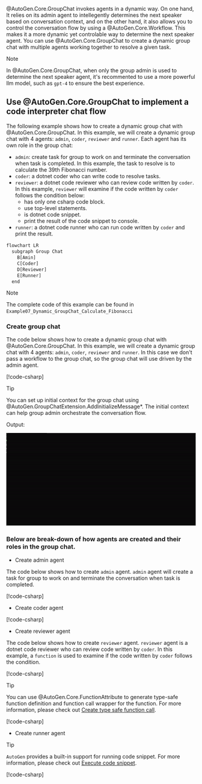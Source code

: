 @AutoGen.Core.GroupChat invokes agents in a dynamic way. On one hand, It relies on its admin agent to intellegently determines the next speaker based on conversation context, and on the other hand, it also allows you to control the conversation flow by using a @AutoGen.Core.Workflow. This makes it a more dynamic yet controlable way to determine the next speaker agent. You can use @AutoGen.Core.GroupChat to create a dynamic group chat with multiple agents working together to resolve a given task.

> [!NOTE]
> In @AutoGen.Core.GroupChat, when only the group admin is used to determine the next speaker agent, it's recommented to use a more powerful llm model, such as `gpt-4` to ensure the best experience.

## Use @AutoGen.Core.GroupChat to implement a code interpreter chat flow

The following example shows how to create a dynamic group chat with @AutoGen.Core.GroupChat. In this example, we will create a dynamic group chat with 4 agents: `admin`, `coder`, `reviewer` and `runner`. Each agent has its own role in the group chat:
- `admin`: create task for group to work on and terminate the conversation when task is completed. In this example, the task to resolve is to calculate the 39th Fibonacci number.
- `coder`: a dotnet coder who can write code to resolve tasks.
- `reviewer`: a dotnet code reviewer who can review code written by `coder`. In this example, `reviewer` will examine if the code written by `coder` follows the condition below:
  - has only one csharp code block.
  - use top-level statements.
  - is dotnet code snippet.
  - print the result of the code snippet to console.
- `runner`: a dotnet code runner who can run code written by `coder` and print the result.

```mermaid
flowchart LR
  subgraph Group Chat
    B[Amin]
    C[Coder]
    D[Reviewer]
    E[Runner]
  end
```

> [!NOTE]
> The complete code of this example can be found in `Example07_Dynamic_GroupChat_Calculate_Fibonacci`

### Create group chat

The code below shows how to create a dynamic group chat with @AutoGen.Core.GroupChat. In this example, we will create a dynamic group chat with 4 agents: `admin`, `coder`, `reviewer` and `runner`. In this case we don't pass a workflow to the group chat, so the group chat will use driven by the admin agent.

[!code-csharp[](../../sample/AutoGen.BasicSamples/Example07_Dynamic_GroupChat_Calculate_Fibonacci.cs?name=create_group_chat)]

> [!TIP]
> You can set up initial context for the group chat using @AutoGen.GroupChatExtension.AddInitializeMessage*. The initial context can help group admin orchestrate the conversation flow.

Output:

![GroupChat](../images/articles/DynamicGroupChat/dynamicChat.gif)

### Below are break-down of how agents are created and their roles in the group chat.

- Create admin agent

The code below shows how to create `admin` agent. `admin` agent will create a task for group to work on and terminate the conversation when task is completed.

[!code-csharp[](../../sample/AutoGen.BasicSamples/Example07_Dynamic_GroupChat_Calculate_Fibonacci.cs?name=create_admin)]

- Create coder agent

[!code-csharp[](../../sample/AutoGen.BasicSamples/Example07_Dynamic_GroupChat_Calculate_Fibonacci.cs?name=create_coder)]

- Create reviewer agent

The code below shows how to create `reviewer` agent. `reviewer` agent is a dotnet code reviewer who can review code written by `coder`. In this example, a `function` is used to examine if the code written by `coder` follows the condition.

[!code-csharp[](../../sample/AutoGen.BasicSamples/Example07_Dynamic_GroupChat_Calculate_Fibonacci.cs?name=reviewer_function)]

> [!TIP]
> You can use @AutoGen.Core.FunctionAttribute to generate type-safe function definition and function call wrapper for the function. For more information, please check out [Create type safe function call](./Create-type-safe-function-call.md).

[!code-csharp[](../../sample/AutoGen.BasicSamples/Example07_Dynamic_GroupChat_Calculate_Fibonacci.cs?name=create_reviewer)]

- Create runner agent

> [!TIP]
> `AutoGen` provides a built-in support for running code snippet. For more information, please check out [Execute code snippet](./Run-dotnet-code.md).

[!code-csharp[](../../sample/AutoGen.BasicSamples/Example07_Dynamic_GroupChat_Calculate_Fibonacci.cs?name=create_runner)]
